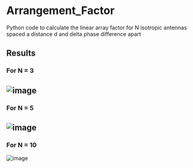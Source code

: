 # Arrangement_Factor
Python code to calculate the linear array factor for N isotropic antennas spaced a distance d and delta phase difference apart

## Results

### For N = 3
![image](https://github.com/steinbukken7321/Fator_de_Arranjo/assets/83385968/95c8609e-57f2-49b6-8f70-ce3bc55aba76)
---
### For N = 5
![image](https://github.com/steinbukken7321/Fator_de_Arranjo/assets/83385968/2d955787-325a-4c6f-afcb-0684eb95564e)
---
### For N = 10
![image](https://github.com/steinbukken7321/Fator_de_Arranjo/assets/83385968/7a83a67c-5cbe-439a-92a7-a53745fb2d61)






